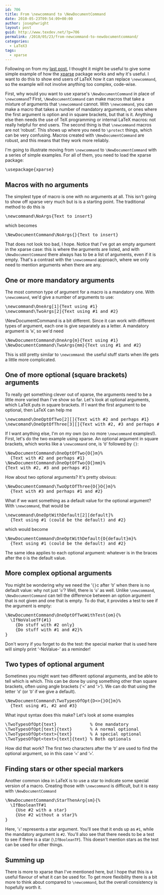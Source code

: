 ```yaml
---
id: 706
title: From \newcommand to \NewDocumentCommand
date: 2010-05-23T09:54:09+00:00
author: josephwright
layout: post
guid: http://www.texdev.net/?p=706
permalink: /2010/05/23/from-newcommand-to-newdocumentcommand/
categories:
  - LaTeX3
tags:
  - xparse
---
```

Following on from my <a href="http://www.texdev.net/2010/05/22/promoting-xparse/">last post</a>, I thought it might be useful to give some simple example of how the <a title="Generic document command parser" href="http://ctan.org/pkg/xparse">xparse</a> package works and why it's useful. I want to do this to show end users of LaTeX how it can replace <code>\newcommand</code>, so the example will not involve anything too complex, code-wise.

First, why would you want to use xparse's <code>\NewDocumentCommand</code> in place of <code>\newcommand</code>? First, <code>\NewDocumentCommand</code> can make macros that take a mixture of arguments that <code>\newcommand</code> cannot. With <code>\newcommand</code>, you can make a macro that takes a number of mandatory arguments, or ones where the first argument is option and in square brackets, but that is it. Anything else then needs the use of TeX programming or internal LaTeX macros: not really helpful for end users. The second thing is that <code>\newcommand</code> macros are not ‘robust’. This shows up where you need to <code>\protect</code> things, which can be very confusing. Macros created with <code>\NewDocumentCommand</code> are robust, and this means that they work more reliably.

I'm going to illustrate moving from <code>\newcommand</code> to <code>\NewDocumentCommand</code> with a series of simple examples. For all of them, you need to load the xparse package:

<pre>\usepackage{xparse}
</pre>

<h2>Macros with no arguments</h2>

The simplest type of macro is one with no arguments at all. This isn't going to show off xparse very much but is is a starting point. The traditional method to do this is

<pre>\newcommand\NoArgs{Text to insert}</pre>

which becomes

<pre>\NewDocumentCommand\NoArgs{}{Text to insert}
</pre>

That does not look too bad, I hope. Notice that I've got an empty argument in the xparse case: this is where the arguments are listed, and with <code>\NewDocumentCommand</code> there always has to be a list of arguments, even if it is empty. That's a contrast with the <code>\newcommand</code> approach, where we only need to mention arguments when there are any.

<h2>One or more mandatory arguments</h2>

The most common type of argument for a macro is a mandatory one. With <code>\newcommand</code>, we'd give a number of arguments to use:

<pre>\newcommand\OneArg[1]{Text using #1}
\newcommand\TwoArgs[2]{Text using #1 and #2}
</pre>

\NewDocumentCommand is a bit different. Since it can work with different types of argument, each one is give separately as a letter. A mandatory argument is ‘<code>m</code>’, so we'd need

<pre>\NewDocumentCommand\OneArg{m}{Text using #1}
\NewDocumentCommand\TwoArgs{mm}{Text using #1 and #2}
</pre>

This is still pretty similar to <code>\newcommand</code>: the useful stuff starts when life gets a little more complicated.

<h2>One of more optional (square brackets) arguments</h2>

To really get something clever out of xparse, the arguments need to be a little more varied than I've show so far. Let's look at optional arguments, which LaTeX puts in square brackets. If I want the first argument to be optional, then LaTeX can help me

<pre>\newcomand\OneOptOfTwo[2][]{Text with #2 and perhaps #1}
\newcomand\OneOptOfThree[3][]{Text with #2, #3 and perhaps #1}
</pre>

If I want anything else, I'm on my own (so no more <code>\newcommand</code> examples!). First, let's do the two example using xparse. An optional argument in square brackets, which works like a <code>\newcommand</code> one, is ‘<code>O</code>’ followed by <code>{}</code>:

<pre>\NewDocumentCommand\OneOptOfTwo{O{}m}%
  {Text with #2 and perhaps #1}
\NewDocumentCommand\OneOptOfTwo{O{}mm}%
{Text with #2, #3 and perhaps #1}</pre>

How about two optional arguments? It's pretty obvious:

<pre>\NewDocumentCommand\TwoOptOfThree{O{}O{}m}%
  {Text with #3 and perhaps #1 and #2}
</pre>

What if we want something as a default value for the optional argument? With <code>\newcommand</code>, that would be

<pre>\newcommand\OneOptWithDefault[2][default]%
  {Text using #1 (could be the default) and #2}
</pre>

which would become

<pre>\NewDocumentCommand\OneOptWithDefault{O{default}m}%
  {Text using #1 (could be the default) and #2}
</pre>

The same idea applies to each optional argument: whatever is in the braces after the <code>O</code> is the default value.

<h2>More complex optional arguments</h2>

You might be wondering why we need the ‘<code>{}</code>c after ‘<code>O</code>’ when there is no default value: why not just ‘<code>o</code>’? Well, there is ‘<code>o</code>’ as well. Unlike <code>\newcommand</code>, <code>\NewDocumentCommand</code> can tell the difference between an option argument that is not given and one that is empty. To do that, it provides a test to see if the argument is empty:

<pre>\NewDocumentCommand\OneOptOfTwoWithTest{om}{%
  \IfNoValueTF{#1}
    {Do stuff with #2 only}
    {Do stuff with #1 and #2}%
}
</pre>

Don't worry if you forget to do the test: the special marker that is used here will simply print ‘-NoValue-’ as a reminder!

<h2>Two types of optional argument</h2>

Sometimes you might want two different optional arguments, and be able to tell which is which. This can be done by using something other than square brackets, often using angle brackets (‘&lt;’ and ‘&gt;’). We can do that using the letter ‘<code>d</code>’ (or ‘<code>D</code>’ if we give a default).

<pre>\NewDocumentCommand\TwoTypesOfOpt{D&lt;&gt;{}O{}m}%
  {Text using #1, #2 and #3}
</pre>

What input syntax does this make? Let's look at some examples

<pre>\TwoTypesOfOpt{text}             % One mandatory
\TwoTypesOfOpt[text]{text}       % A normal optional
\TwoTypesOfOpt&lt;text&gt;{text}       % A special optional
\TwoTypesOfOpt&lt;text&gt;[text]{text} % Both optionals
</pre>

How did that work? The first two characters after the ‘<code>D</code>’ are used to find the optional argument, so in this case ‘<code>&lt;</code>’ and ‘<code>&gt;</code>’.

<h2>Finding stars or other special markers</h2>

Another common idea in LaTeX is to use a star to indicate some special version of a macro. Creating those with <code>\newcommand</code> is difficult, but it is easy with <code>\NewDocumentCommand</code>

<pre>\NewDocumentCommand\StarThenArg{sm}{%
  \IfBooleanTF#1
    {Use #2 with a star}
    {Use #2 without a star}%
}
</pre>

Here, ‘<code>s</code>’ represents a star argument. You'll see that it ends up as <code>#1</code>, while the mandatory argument is <code>#2</code>. You'll also see that there needs to be a test to see if there is a star (<code>\IfBooleanTF</code>). This doesn't mention stars as the test can be used for other things.

<h2>Summing up</h2>

There is more to xparse than I've mentioned here, but I hope that this is a useful flavour of what it can be used for. To get more flexibility there is a bit more to think about compared to <code>\newcommand</code>, but the overall consistency is hopefully worth it.